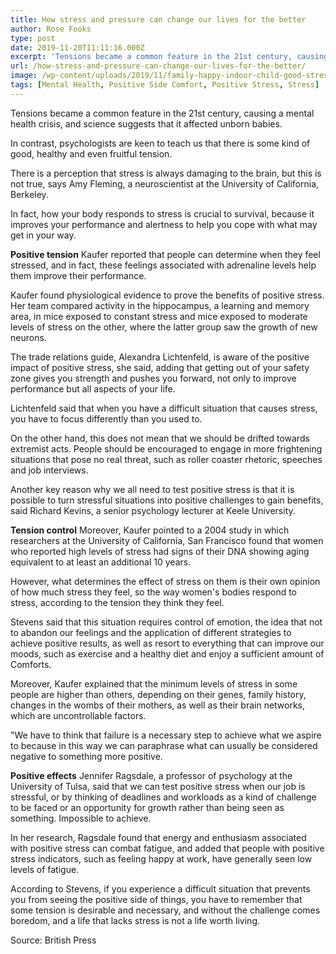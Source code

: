 ```yaml
---
title: How stress and pressure can change our lives for the better
author: Rose Fooks
type: post
date: 2019-11-20T11:11:16.000Z
excerpt: 'Tensions became a common feature in the 21st century, causing a mental health crisis, and science suggests that it affected unborn babies.'
url: /how-stress-and-pressure-can-change-our-lives-for-the-better/
image: /wp-content/uploads/2019/11/family-happy-indoor-child-good-stress.jpg
tags: [Mental Health, Positive Side Comfort, Positive Stress, Stress]
---
```


Tensions became a common feature in the 21st century, causing a mental health crisis, and science suggests that it affected unborn babies.

In contrast, psychologists are keen to teach us that there is some kind of good, healthy and even fruitful tension.

There is a perception that stress is always damaging to the brain, but this is not true, says Amy Fleming, a neuroscientist at the University of California, Berkeley.

In fact, how your body responds to stress is crucial to survival, because it improves your performance and alertness to help you cope with what may get in your way.

**Positive tension**
Kaufer reported that people can determine when they feel stressed, and in fact, these feelings associated with adrenaline levels help them improve their performance.

Kaufer found physiological evidence to prove the benefits of positive stress. Her team compared activity in the hippocampus, a learning and memory area, in mice exposed to constant stress and mice exposed to moderate levels of stress on the other, where the latter group saw the growth of new neurons.

The trade relations guide, Alexandra Lichtenfeld, is aware of the positive impact of positive stress, she said, adding that getting out of your safety zone gives you strength and pushes you forward, not only to improve performance but all aspects of your life.

Lichtenfeld said that when you have a difficult situation that causes stress, you have to focus differently than you used to.

On the other hand, this does not mean that we should be drifted towards extremist acts. People should be encouraged to engage in more frightening situations that pose no real threat, such as roller coaster rhetoric, speeches and job interviews.

Another key reason why we all need to test positive stress is that it is possible to turn stressful situations into positive challenges to gain benefits, said Richard Kevins, a senior psychology lecturer at Keele University.

**Tension control**
Moreover, Kaufer pointed to a 2004 study in which researchers at the University of California, San Francisco found that women who reported high levels of stress had signs of their DNA showing aging equivalent to at least an additional 10 years.

However, what determines the effect of stress on them is their own opinion of how much stress they feel, so the way women's bodies respond to stress, according to the tension they think they feel.

Stevens said that this situation requires control of emotion, the idea that not to abandon our feelings and the application of different strategies to achieve positive results, as well as resort to everything that can improve our moods, such as exercise and a healthy diet and enjoy a sufficient amount of Comforts.

Moreover, Kaufer explained that the minimum levels of stress in some people are higher than others, depending on their genes, family history, changes in the wombs of their mothers, as well as their brain networks, which are uncontrollable factors.

"We have to think that failure is a necessary step to achieve what we aspire to because in this way we can paraphrase what can usually be considered negative to something more positive.

**Positive effects**
Jennifer Ragsdale, a professor of psychology at the University of Tulsa, said that we can test positive stress when our job is stressful, or by thinking of deadlines and workloads as a kind of challenge to be faced or an opportunity for growth rather than being seen as something. Impossible to achieve.

In her research, Ragsdale found that energy and enthusiasm associated with positive stress can combat fatigue, and added that people with positive stress indicators, such as feeling happy at work, have generally seen low levels of fatigue.

According to Stevens, if you experience a difficult situation that prevents you from seeing the positive side of things, you have to remember that some tension is desirable and necessary, and without the challenge comes boredom, and a life that lacks stress is not a life worth living.

Source: British Press
